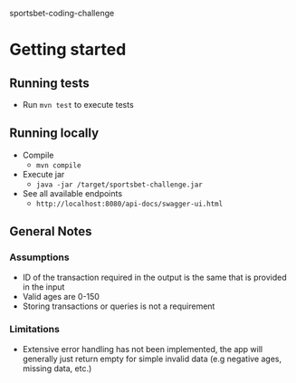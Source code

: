 sportsbet-coding-challenge

# Getting started

## Running tests

- Run `mvn test` to execute tests

## Running locally

- Compile
  - `mvn compile`
- Execute jar
  - `java -jar /target/sportsbet-challenge.jar`
- See all available endpoints
  - `http://localhost:8080/api-docs/swagger-ui.html`

## General Notes

### Assumptions

- ID of the transaction required in the output is the same that is provided in the input
- Valid ages are 0-150
- Storing transactions or queries is not a requirement

### Limitations

- Extensive error handling has not been implemented, the app will generally just return empty for simple invalid data (e.g negative ages, missing data, etc.)
